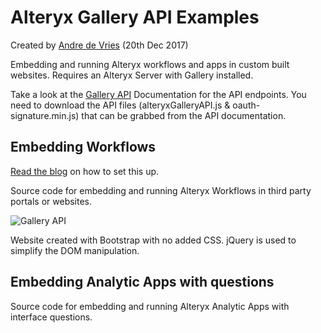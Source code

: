 Alteryx Gallery API Examples
=====================================
Created by [Andre de Vries](https://www.twitter.com/andre347_) (20th Dec 2017)

Embedding and running Alteryx workflows and apps in custom built websites. Requires an Alteryx Server with Gallery installed.

Take a look at the [Gallery API](https://gallery.alteryx.com/api-docs/) Documentation for the API endpoints. You need to download the API files (alteryxGalleryAPI.js & oauth-signature.min.js) that can be grabbed from the API documentation.

Embedding Workflows
----------------

[Read the blog](https://www.theinformationlab.co.uk/?p=10856&preview=true) on how to set this up.

Source code for embedding and running Alteryx Workflows in third party portals or websites.

![Gallery API](https://image.ibb.co/mczxVR/gallery_API.gif)

Website created with Bootstrap with no added CSS. jQuery is used to simplify the DOM manipulation.

Embedding Analytic Apps with questions
----------------

Source code for embedding and running Alteryx Analytic Apps with interface questions.
